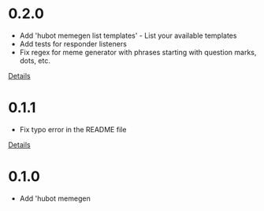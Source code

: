 0.2.0
======

* Add 'hubot memegen list templates' - List your available templates
* Add tests for responder listeners
* Fix regex for meme generator with phrases starting with question marks, dots, etc.

[Details](https://github.com/basoko/hubot-memegen/compare/0.1.1...0.2.0)

0.1.1
======

* Fix typo error in the README file

[Details](https://github.com/basoko/hubot-memegen/compare/0.1.0...0.1.1)

0.1.0
======

* Add 'hubot memegen <template> <phrase>' - Create memes using your private and local templates
